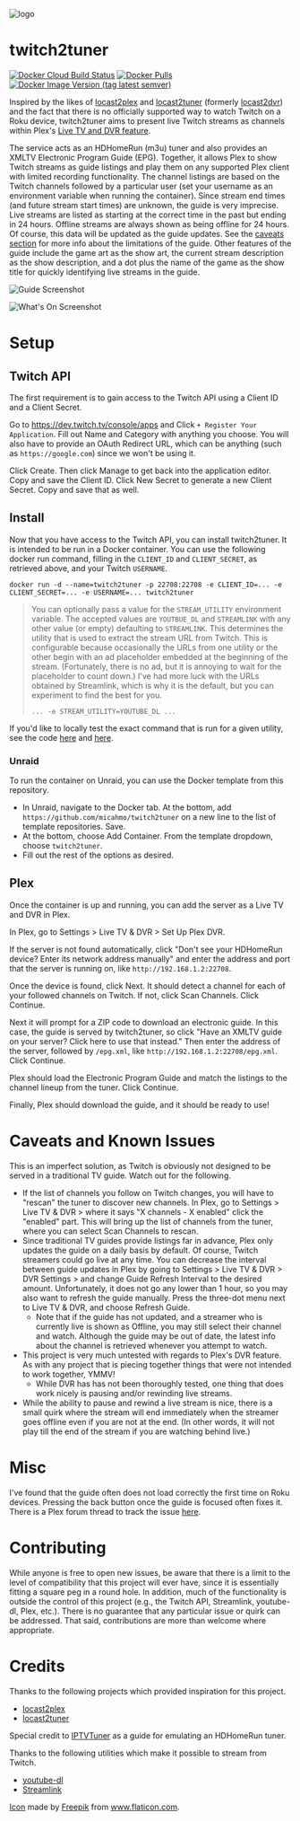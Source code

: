 ![logo](https://raw.githubusercontent.com/micahmo/twitch2tuner/master/twitch2tuner-icon.png)

# twitch2tuner

[![Docker Cloud Build Status](https://img.shields.io/docker/cloud/build/micahmo/twitch2tuner)](https://hub.docker.com/r/micahmo/twitch2tuner/builds)
[![Docker Pulls](https://img.shields.io/docker/pulls/micahmo/twitch2tuner)](https://hub.docker.com/r/micahmo/twitch2tuner)
[![Docker Image Version (tag latest semver)](https://img.shields.io/docker/v/micahmo/twitch2tuner/latest)](https://hub.docker.com/r/micahmo/twitch2tuner/tags)

Inspired by the likes of [locast2plex](https://github.com/tgorgdotcom/locast2plex) and [locast2tuner](https://github.com/wouterdebie/locast2tuner) (formerly [locast2dvr](https://github.com/wouterdebie/locast2dvr)) and the fact that there is no officially supported way to watch Twitch on a Roku device, twitch2tuner aims to present live Twitch streams as channels within Plex's [Live TV and DVR feature](https://support.plex.tv/articles/225877347-live-tv-dvr/).

The service acts as an HDHomeRun (m3u) tuner and also provides an XMLTV Electronic Program Guide (EPG). Together, it allows Plex to show Twitch streams as guide listings and play them on any supported Plex client with limited recording functionality. The channel listings are based on the Twitch channels followed by a particular user (set your username as an environment variable when running the container). Since stream end times (and future stream start times) are unknown, the guide is very imprecise. Live streams are listed as starting at the correct time in the past but ending in 24 hours. Offline streams are always shown as being offline for 24 hours. Of course, this data will be updated as the guide updates. See the [caveats section](https://github.com/micahmo/twitch2tuner#caveats-and-known-issues) for more info about the limitations of the guide. Other features of the guide include the game art as the show art, the current stream description as the show description, and a dot plus the name of the game as the show title for quickly identifying live streams in the guide.

![Guide Screenshot](https://user-images.githubusercontent.com/7417301/120251579-00b58380-c250-11eb-92dc-f06aca69cd40.png)

![What's On Screenshot](https://user-images.githubusercontent.com/7417301/120251580-014e1a00-c250-11eb-8a6a-4639025f7c1b.png)

# Setup

## Twitch API

The first requirement is to gain access to the Twitch API using a Client ID and a Client Secret.

Go to https://dev.twitch.tv/console/apps and Click `+ Register Your Application`. Fill out Name and Category with anything you choose. You will also have to provide an OAuth Redirect URL, which can be anything (such as `https://google.com`) since we won't be using it.

Click Create. Then click Manage to get back into the application editor. Copy and save the Client ID. Click New Secret to generate a new Client Secret. Copy and save that as well.

## Install

Now that you have access to the Twitch API, you can install twitch2tuner. It is intended to be run in a Docker container.
You can use the following docker run command, filling in the `CLIENT_ID` and `CLIENT_SECRET`, as retrieved above, and your Twitch `USERNAME`.
```
docker run -d --name=twitch2tuner -p 22708:22708 -e CLIENT_ID=... -e CLIENT_SECRET=... -e USERNAME=... twitch2tuner
```

> You can optionally pass a value for the `STREAM_UTILITY` environment variable. The accepted values are `YOUTBUE_DL` and `STREAMLINK` with any other value (or empty) defaulting to `STREAMLINK`. This determines the utility that is used to extract the stream URL from Twitch. This is configurable because occasionally the URLs from one utility or the other begin with an ad placeholder embedded at the beginning of the stream. (Fortunately, there is no ad, but it is annoying to wait for the placeholder to count down.) I've had more luck with the URLs obtained by Streamlink, which is why it is the default, but you can experiment to find the best for you.
> ```
> ... -e STREAM_UTILITY=YOUTUBE_DL ...
> ```

If you'd like to locally test the exact command that is run for a given utility, see the code [here](https://github.com/micahmo/twitch2tuner/blob/cf30f3e12c4906e7e0eb422cf86e9acef384d52a/twitch2tuner/StreamUtility.cs#L71) and [here](https://github.com/micahmo/twitch2tuner/blob/cf30f3e12c4906e7e0eb422cf86e9acef384d52a/twitch2tuner/StreamUtility.cs#L49).

### Unraid

To run the container on Unraid, you can use the Docker template from this repository.
* In Unraid, navigate to the Docker tab. At the bottom, add `https://github.com/micahmo/twitch2tuner` on a new line to the list of template repositories. Save.
* At the bottom, choose Add Container. From the template dropdown, choose `twitch2tuner`.
* Fill out the rest of the options as desired.

## Plex

Once the container is up and running, you can add the server as a Live TV and DVR in Plex.

In Plex, go to Settings > Live TV & DVR > Set Up Plex DVR.

If the server is not found automatically, click "Don't see your HDHomeRun device? Enter its network address manually" and enter the address and port that the server is running on, like `http://192.168.1.2:22708`.

Once the device is found, click Next. It should detect a channel for each of your followed channels on Twitch. If not, click Scan Channels. Click Continue.

Next it will prompt for a ZIP code to download an electronic guide. In this case, the guide is served by twitch2tuner, so click "Have an XMLTV guide on your server? Click here to use that instead." Then enter the address of the server, followed by `/epg.xml`, like `http://192.168.1.2:22708/epg.xml`. Click Continue.

Plex should load the Electronic Program Guide and match the listings to the channel lineup from the tuner. Click Continue.

Finally, Plex should download the guide, and it should be ready to use!

# Caveats and Known Issues

This is an imperfect solution, as Twitch is obviously not designed to be served in a traditional TV guide. Watch out for the following.
 - If the list of channels you follow on Twitch changes, you will have to "rescan" the tuner to discover new channels. In Plex, go to Settings > Live TV & DVR > where it says "X channels - X enabled" click the "enabled" part. This will bring up the list of channels from the tuner, where you can select Scan Channels to rescan.
 - Since traditional TV guides provide listings far in advance, Plex only updates the guide on a daily basis by default. Of course, Twitch streamers could go live at any time. You can decrease the interval between guide updates in Plex by going to Settings > Live TV & DVR > DVR Settings > and change Guide Refresh Interval to the desired amount. Unfortunately, it does not go any lower than 1 hour, so you may also want to refresh the guide manually. Press the three-dot menu next to Live TV & DVR, and choose Refresh Guide.
    - Note that if the guide has not updated, and a streamer who is currently live is shown as Offline, you may still select their channel and watch. Although the guide may be out of date, the latest info about the channel is retrieved whenever you attempt to watch.
 - This project is very much untested with regards to Plex's DVR feature. As with any project that is piecing together things that were not intended to work together, YMMV!
    - While DVR has has not been thoroughly tested, one thing that does work nicely is pausing and/or rewinding live streams.
 - While the ability to pause and rewind a live stream is nice, there is a small quirk where the stream will end immediately when the streamer goes offline even if you are not at the end. (In other words, it will not play till the end of the stream if you are watching behind live.) 

# Misc

I've found that the guide often does not load correctly the first time on Roku devices. Pressing the back button once the guide is focused often fixes it. There is a Plex forum thread to track the issue [here](https://forums.plex.tv/t/bug-guide-is-blank-on-roku-until-pressing-back-button/707519).

# Contributing

While anyone is free to open new issues, be aware that there is a limit to the level of compatibility that this project will ever have, since it is essentially fitting a square peg in a round hole. In addition, much of the functionality is outside the control of this project (e.g., the Twitch API, Streamlink, youtube-dl, Plex, etc.). There is no guarantee that any particular issue or quirk can be addressed. That said, contributions are more than welcome where appropriate.

# Credits

Thanks to the following projects which provided inspiration for this project.
* [locast2plex](https://github.com/tgorgdotcom/locast2plex)
* [locast2tuner](https://github.com/wouterdebie/locast2tuner)

Special credit to [IPTVTuner](https://github.com/marklieberman/iptvtuner) as a guide for emulating an HDHomeRun tuner.

Thanks to the following utilities which make it possible to stream from Twitch.
* [youtube-dl](https://github.com/ytdl-org/youtube-dl)
* [Streamlink](https://github.com/streamlink/streamlink)

[Icon](https://www.flaticon.com/free-icon/twitch_3845873) made by <a href="https://www.freepik.com" title="Freepik">Freepik</a> from <a href="https://www.flaticon.com/" title="Flaticon">www.flaticon.com.